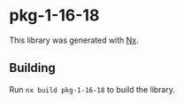 # pkg-1-16-18

This library was generated with [Nx](https://nx.dev).

## Building

Run `nx build pkg-1-16-18` to build the library.

